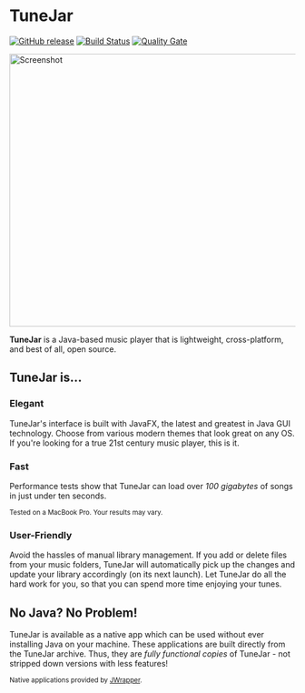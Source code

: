 # TuneJar
[![GitHub release](https://img.shields.io/github/release/sudiamanj/TuneJar.svg)](https://github.com/sudiamanj/TuneJar/releases) [![Build Status](https://travis-ci.org/sudiamanj/TuneJar.svg?branch=master)](https://travis-ci.org/sudiamanj/TuneJar) [![Quality Gate](https://sonarqube.com/api/badges/measure?key=com.sudicode:tunejar&metric=coverage)](https://sonarqube.com/dashboard/index/com.sudicode:tunejar)

<img src="https://raw.githubusercontent.com/sudiamanj/TuneJar/master/src/main/resources/img/screenshot.png" alt="Screenshot" width="800" height="480">

**TuneJar** is a Java-based music player that is lightweight, cross-platform, and best of all, open source.

## TuneJar is...

### Elegant
TuneJar's interface is built with JavaFX, the latest and greatest in Java GUI technology. Choose from various modern themes that look great on any OS. If you're looking for a true 21st century music player, this is it.

### Fast
Performance tests show that TuneJar can load over *100 gigabytes* of songs in just under ten seconds.

<sup>Tested on a MacBook Pro. Your results may vary.</sup>

### User-Friendly
Avoid the hassles of manual library management. If you add or delete files from your music folders, TuneJar will automatically pick up the changes and update your library accordingly (on its next launch). Let TuneJar do all the hard work for you, so that you can spend more time enjoying your tunes.

## No Java? No Problem!
TuneJar is available as a native app which can be used without ever installing Java on your machine. These applications are built directly from the TuneJar archive. Thus, they are *fully functional copies* of TuneJar - not stripped down versions with less features!

<sup>Native applications provided by [JWrapper](http://www.jwrapper.com/).</sup>
